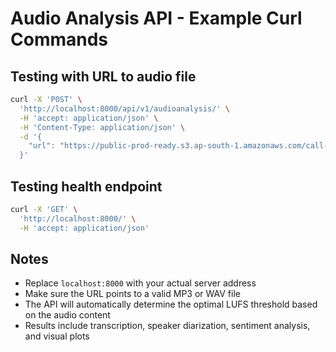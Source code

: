 # Audio Analysis API - Example Curl Commands

## Testing with URL to audio file

```bash
curl -X 'POST' \
  'http://localhost:8000/api/v1/audioanalysis/' \
  -H 'accept: application/json' \
  -H 'Content-Type: application/json' \
  -d '{
    "url": "https://public-prod-ready.s3.ap-south-1.amazonaws.com/call-recordings/VCejtqIlV_11833.mp3"
  }'
```

## Testing health endpoint

```bash
curl -X 'GET' \
  'http://localhost:8000/' \
  -H 'accept: application/json'
```

## Notes

- Replace `localhost:8000` with your actual server address
- Make sure the URL points to a valid MP3 or WAV file
- The API will automatically determine the optimal LUFS threshold based on the audio content
- Results include transcription, speaker diarization, sentiment analysis, and visual plots 